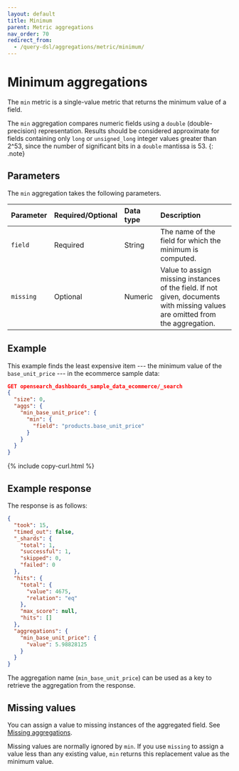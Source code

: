 ```yaml
---
layout: default
title: Minimum
parent: Metric aggregations
nav_order: 70
redirect_from:
  - /query-dsl/aggregations/metric/minimum/
---
```


# Minimum aggregations

The `min` metric is a single-value metric that returns the minimum value of a field.

The `min` aggregation compares numeric fields using a `double` (double-precision) representation. Results should be considered approximate for fields containing only `long` or `unsigned_long` integer values greater than 2^53, since the number of significant bits in a `double` mantissa is 53.
{: .note}

## Parameters

The `min` aggregation takes the following parameters.

| Parameter | Required/Optional | Data type      | Description |
| :--       | :--               | :--            | :--         |
| `field`   | Required          | String         | The name of the field for which the minimum is computed.    |
| `missing` | Optional          | Numeric        | Value to assign missing instances of the field. If not given, documents with missing values are omitted from the aggregation. |

## Example

This example finds the least expensive item --- the minimum value of the `base_unit_price` --- in the ecommerce sample data:

```json
GET opensearch_dashboards_sample_data_ecommerce/_search
{
  "size": 0,
  "aggs": {
    "min_base_unit_price": {
      "min": {
        "field": "products.base_unit_price"
      }
    }
  }
}
```
{% include copy-curl.html %}

## Example response

The response is as follows:

```json
{
  "took": 15,
  "timed_out": false,
  "_shards": {
    "total": 1,
    "successful": 1,
    "skipped": 0,
    "failed": 0
  },
  "hits": {
    "total": {
      "value": 4675,
      "relation": "eq"
    },
    "max_score": null,
    "hits": []
  },
  "aggregations": {
    "min_base_unit_price": {
      "value": 5.98828125
    }
  }
}
```

The aggregation name (`min_base_unit_price`) can be used as a key to retrieve the aggregation from the response.

## Missing values

You can assign a value to missing instances of the aggregated field. See [Missing aggregations]({{site.url}}{{site.baseurl}}/aggregations/bucket/missing/).

Missing values are normally ignored by `min`. If you use `missing` to assign a value less than any existing value, `min` returns this replacement value as the minimum value.
